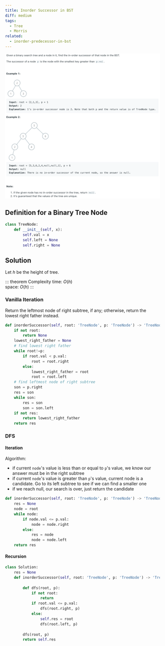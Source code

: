 ```yaml
---
title: Inorder Successor in BST
diff: medium
tags:
  - Tree
  - Morris
related:
  - inorder-predecessor-in-bst
---
```


<img class="medium-zoom" src="/algo/inorder-successor-in-bst.png" alt="https://leetcode.com/problems/inorder-successor-in-bst">

## Definition for a Binary Tree Node

```py
class TreeNode:
    def __init__(self, x):
        self.val = x
        self.left = None
        self.right = None
```

## Solution

Let $h$ be the height of tree.

::: theorem Complexity
time: $O(h)$  
space: $O(h)$
:::

### Vanilla Iteration

Return the leftmost node of right subtree, if any; otherwise, return the lowest right father instead.

```py
def inorderSuccessor(self, root: 'TreeNode', p: 'TreeNode') -> 'TreeNode':
    if not root:
        return None
    lowest_right_father = None
    # find lowest right father
    while root!=p:
        if root.val < p.val:
            root = root.right
        else:
            lowest_right_father = root
            root = root.left
    # find leftmost node of right subtree
    son = p.right
    res = son
    while son:
        res = son
        son = son.left
    if not res:
        return lowest_right_father
    return res
```

### DFS

#### Iteration

Algorithm:

- if current `node`'s value is less than or equal to `p`'s value, we know our answer must be in the right subtree
- if current `node`'s value is greater than `p`'s value, current node is a candidate. Go to its left subtree to see if we can find a smaller one
- if we reach null, our search is over, just return the candidate

```py
def inorderSuccessor(self, root: 'TreeNode', p: 'TreeNode') -> 'TreeNode':
    res = None
    node = root
    while node:
        if node.val <= p.val:
            node = node.right
        else:
            res = node
            node = node.left
    return res
```

#### Recursion

```py
class Solution:
    res = None
    def inorderSuccessor(self, root: 'TreeNode', p: 'TreeNode') -> 'TreeNode':

        def dfs(root, p):
            if not root:
                return
            if root.val <= p.val:
                dfs(root.right, p)
            else:
                self.res = root
                dfs(root.left, p)

        dfs(root, p)
        return self.res
```

<!-- Morris traversal (REDO) -->
